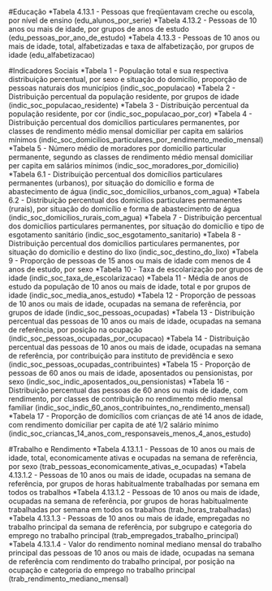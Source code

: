 #Educação
*Tabela 4.13.1 - Pessoas que freqüentavam creche ou escola, por nível de ensino (edu_alunos_por_serie)
*Tabela 4.13.2 - Pessoas de 10 anos ou mais de idade, por grupos de anos de estudo (edu_pessoas_por_ano_de_estudo)
*Tabela 4.13.3 - Pessoas de 10 anos ou mais de idade, total, alfabetizadas e taxa de alfabetização, por grupos de idade (edu_alfabetizacao)

#Indicadores Sociais
*Tabela 1 - População total e sua respectiva distribuição percentual, por sexo e situação do domicílio,  proporção de pessoas naturais dos municípios (indic_soc_populacao)
*Tabela 2 - Distribuição percentual da população residente, por grupos de idade (indic_soc_populacao_residente)
*Tabela 3 - Distribuição percentual da população residente, por cor (indic_soc_populacao_por_cor)
*Tabela 4 - Distribuição percentual dos domicílios particulares permanentes, por classes de rendimento médio mensal domiciliar per capita em salários mínimos (indic_soc_domicilios_particulares_por_rendimento_medio_mensal)
*Tabela 5 - Número médio de moradores por domicílio particular permanente, segundo as classes de rendimento médio mensal domiciliar per capita em salários mínimos (indic_soc_moradores_por_domicilio)
*Tabela 6.1 - Distribuição percentual dos domicílios particulares permanentes (urbanos), por situação do domicílio e forma de abastecimento de água (indic_soc_domicilios_urbanos_com_agua)
*Tabela 6.2 - Distribuição percentual dos domicílios particulares permanentes (rurais), por situação do domicílio e forma de abastecimento de água (indic_soc_domicilios_rurais_com_agua)
*Tabela 7 - Distribuição percentual dos domicílios particulares permanentes, por situação do domicílio e tipo de esgotamento sanitário (indic_soc_esgotamento_sanitario)
*Tabela 8 - Distribuição percentual dos domicílios particulares permanentes, por situação do domicílio e destino do lixo (indic_soc_destino_do_lixo)
*Tabela 9 - Proporção de pessoas de 15 anos ou mais de idade com menos de 4 anos de estudo, por sexo
*Tabela 10 - Taxa de escolarização por grupos de idade (indic_soc_taxa_de_escolarizacao)
*Tabela 11 -  Média de anos de estudo da população de 10 anos ou mais de idade, total e por grupos de idade (indic_soc_media_anos_estudo)
*Tabela 12 - Proporção de pessoas de 10 anos ou mais de idade, ocupadas na semana de referência,  por grupos de idade (indic_soc_pessoas_ocupadas)
*Tabela 13 - Distribuição percentual das pessoas de 10 anos ou mais de idade, ocupadas na semana de referência, por posição na ocupação (indic_soc_pessoas_ocupadas_por_ocupacao)
*Tabela 14 - Distribuição percentual das pessoas de 10 anos ou mais de idade, ocupadas na semana de referência, por contribuição para instituto de previdência e sexo (indic_soc_pessoas_ocupadas_contribuintes)
*Tabela 15 - Proporção de pessoas de 60 anos ou mais de idade, aposentados ou pensionistas, por sexo (indic_soc_indic_aposentados_ou_pensionistas)
*Tabela 16 - Distribuição percentual das pessoas de 60 anos ou mais de idade, com rendimento, por classes de contribuição no rendimento médio mensal familiar (indic_soc_indic_60_anos_contribuintes_no_rendimento_mensal)
*Tabela 17 - Proporção de domicílios com crianças de até 14 anos de idade, com rendimento domiciliar per capita de até 1/2 salário mínimo (indic_soc_criancas_14_anos_com_responsaveis_menos_4_anos_estudo)

#Trabalho e Rendimento
*Tabela 4.13.1.1 - Pessoas de 10 anos ou mais de idade, total, economicamente ativas e ocupadas na semana de referência, por sexo (trab_pessoas_economicamente_ativas_e_ocupadas)
*Tabela 4.13.1.2 - Pessoas de 10 anos ou mais de idade, ocupadas na semana de referência, por grupos de horas habitualmente trabalhadas por semana em todos os trabalhos
*Tabela 4.13.1.2 - Pessoas de 10 anos ou mais de idade, ocupadas na semana de referência, por grupos de horas habitualmente trabalhadas por semana em todos os trabalhos (trab_horas_trabalhadas)
*Tabela 4.13.1.3 - Pessoas de 10 anos ou mais de idade, empregadas no trabalho principal da semana de referência, por subgrupo e categoria do emprego no trabalho principal (trab_empregados_trabalho_principal)
*Tabela 4.13.1.4 - Valor do rendimento nominal mediano mensal do trabalho principal das pessoas de 10 anos ou mais de idade, ocupadas na semana de referência com rendimento do trabalho principal, por posição na ocupação e categoria do emprego no trabalho principal (trab_rendimento_mediano_mensal)
